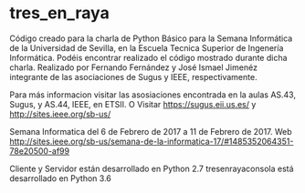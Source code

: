 # tres_en_raya 

Código creado para la charla de Python Básico para la Semana Informática de la Universidad de Sevilla, en la Escuela Tecnica Superior de Ingenería Informática.
Podéis encontrar realizado el código mostrado durante dicha charla. Realizado por Fernando Fernández y José Ismael Jimenéz integrante
de las asociaciones de Sugus y IEEE, respectivamente.

Para más informacion visitar las asosiaciones encontrada en la aulas AS.43, Sugus, y AS.44, IEEE, en ETSII. O Visitar https://sugus.eii.us.es/ y http://sites.ieee.org/sb-us/


Semana Informatica del 6 de Febrero de 2017 a 11 de Febrero de 2017. Web http://sites.ieee.org/sb-us/semana-de-la-informatica-17/#1485352064351-78e20500-af99


Cliente y Servidor están desarrollado en Python 2.7
tresenrayaconsola está desarrollado en Python 3.6
